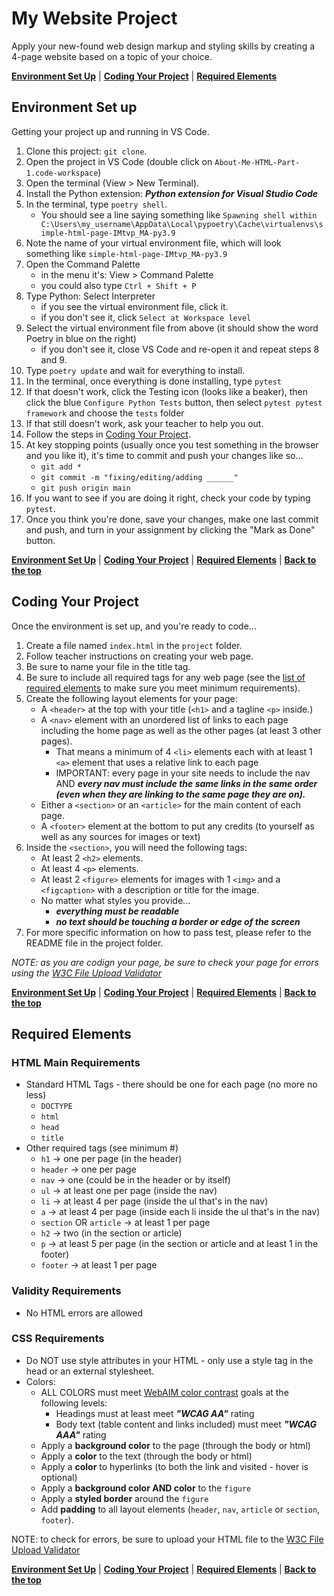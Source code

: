 # My Website Project
Apply your new-found web design markup and styling skills by creating a 4-page website based on a topic of your choice.

**[Environment Set Up](#environment-set-up)** | **[Coding Your Project](#coding-your-project)** | **[Required Elements](#required-elements)**

## Environment Set up 
Getting your project up and running in VS Code.
1. Clone this project: `git clone`.
2. Open the project in VS Code (double click on `About-Me-HTML-Part-1.code-workspace`)
3. Open the terminal (View > New Terminal).
4. Install the Python extension: ***Python extension for Visual Studio Code***
5. In the terminal, type `poetry shell`.
    - You should see a line saying something like `Spawning shell within C:\Users\my_username\AppData\Local\pypoetry\Cache\virtualenvs\simple-html-page-IMtvp_MA-py3.9`
6. Note the name of your virtual environment file, which will look something like `simple-html-page-IMtvp_MA-py3.9`
7. Open the Command Palette 
    - in the menu it's: View > Command Palette
    - you could also type `Ctrl + Shift + P`
8. Type Python: Select Interpreter
    - if you see the virtual environment file, click it.
    - if you don't see it, click `Select at Workspace level`
9. Select the virtual environment file from above (it should show the word Poetry in blue on the right)
    - if you don't see it, close VS Code and re-open it and repeat steps 8 and 9.
10. Type `poetry update` and wait for everything to install.
11. In the terminal, once everything is done installing, type `pytest`
12. If that doesn't work, click the Testing icon (looks like a beaker), then click the blue `Configure Python Tests` button, then select `pytest pytest framework` and choose the `tests` folder
13. If that still doesn't work, ask your teacher to help you out.
14. Follow the steps in [Coding Your Project](#coding-your-project).
15. At key stopping points (usually once you test something in the browser and you like it), it's time to commit and push your changes like so...
    * `git add *`
    * `git commit -m "fixing/editing/adding ______"`
    * `git push origin main`
16. If you want to see if you are doing it right, check your code by typing `pytest`.
17. Once you think you're done, save your changes, make one last commit and push, and turn in your assignment by clicking the "Mark as Done" button.

**[Environment Set Up](#environment-set-up)** | **[Coding Your Project](#coding-your-project)** | **[Required Elements](#required-elements)** | **[Back to the top](#my-schedule)**

## Coding Your Project
Once the environment is set up, and you're ready to code...

1. Create a file named `index.html` in the `project` folder.
2. Follow teacher instructions on creating your web page.
3. Be sure to name your file in the title tag.
4. Be sure to include all required tags for any web page (see the [list of required elements](#required-elements) to make sure you meet minimum requirements).
5. Create the following layout elements for your page:
    * A `<header>` at the top with your title (`<h1>` and a tagline `<p>` inside.)
    * A `<nav>` element with an unordered list of links to each page including the home page as well as the other pages (at least 3 other pages).
        - That means a minimum of 4 `<li>` elements each with at least 1 `<a>` element that uses a relative link to each page
        - IMPORTANT: every page in your site needs to include the nav AND ***every nav must include the same links in the same order (even when they are linking to the same page they are on).***
    * Either a `<section>` or an `<article>` for the main content of each page.
    * A `<footer>` element at the bottom to put any credits (to yourself as well as any sources for images or text)
6. Inside the `<section>`, you will need the following tags:
    * At least 2 `<h2>` elements.
    * At least 4 `<p>` elements.
    * At least 2 `<figure>` elements for images with 1 `<img>` and a `<figcaption>` with a description or title for the image.
    * No matter what styles you provide...
        - ***everything must be readable***
        - ***no text should be touching a border or edge of the screen***
8. For more specific information on how to pass test, please refer to the README file in the project folder.

*NOTE: as you are codign your page, be sure to check your page for errors using the [W3C File Upload Validator](https://validator.w3.org/#validate_by_upload)*


**[Environment Set Up](#environment-set-up)** | **[Coding Your Project](#coding-your-project)** | **[Required Elements](#required-elements)** | **[Back to the top](#my-schedule)**

## Required Elements
### HTML Main Requirements
* Standard HTML Tags - there should be one for each page (no more no less)
    - `DOCTYPE`
    - `html`
    - `head`
    - `title`
* Other required tags (see minimum #)
    - `h1` -> one per page (in the header)
    - `header` -> one per page
    - `nav`  -> one (could be in the header or by itself)
    - `ul` -> at least one per page (inside the nav)
    - `li` -> at least 4 per page (inside the ul that's in the nav)
    - `a` -> at least 4 per page (inside each li inside the ul that's in the nav)
    - `section` OR `article` -> at least 1 per page
    - `h2` -> two (in the section or article)
    - `p`  -> at least 5 per page (in the section or article and at least 1 in the footer)
    - `footer` -> at least 1 per page

### Validity Requirements
* No HTML errors are allowed

### CSS Requirements
* Do NOT use style attributes in your HTML - only use a style tag in the head or an external stylesheet.
* Colors:
    - ALL COLORS must meet [WebAIM color contrast](https://webaim.org/resources/contrastchecker/) goals at the following levels:
        * Headings must at least meet ***"WCAG AA"*** rating
        * Body text (table content and links included) must meet ***"WCAG AAA"*** rating
    - Apply a **background color** to the page (through the body or html)
    - Apply a **color** to the text (through the body or html)
    - Apply a **color** to hyperlinks (to both the link and visited - hover is optional)
    - Apply a **background color AND color** to the `figure`
    - Apply a **styled border** around the `figure`
    - Add **padding** to all layout elements (`header`, `nav`, `article` or `section`, `footer`).

NOTE: to check for errors, be sure to upload your HTML file to the [W3C File Upload Validator](https://validator.w3.org/#validate_by_upload)


**[Environment Set Up](#environment-set-up)** | **[Coding Your Project](#coding-your-project)** | **[Required Elements](#required-elements)** | **[Back to the top](#my-schedule)**
